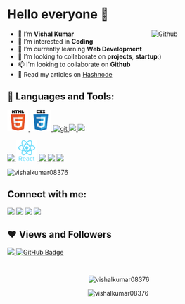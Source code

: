 # Hello everyone 👋

<img width="35%" align="right" alt="Github" src="https://user-images.githubusercontent.com/48678280/88862734-4903af80-d201-11ea-968b-9c939d88a37c.gif" />


- 👋 I’m **Vishal Kumar**
- 👀 I’m interested in **Coding**
- 🌱 I’m currently learning **Web Development**
- 💞️ I’m looking to collaborate on **projects**, **startup**:)
- 📫 I'm looking to collaborate on **Github**
- 📝 Read my articles on [Hashnode](https://hashnode.com/@vishaalkumar "Click Me")

## 🚀 Languages and Tools:

<p align="left">
    <a href="https://www.w3.org/html/" target="_blank" rel="noreferrer"> <img src="https://raw.githubusercontent.com/devicons/devicon/master/icons/html5/html5-original-wordmark.svg" alt="html5" width="48" height="48"/> </a>
    <a href="https://www.w3schools.com/css/" target="_blank" rel="noreferrer"> <img src="https://raw.githubusercontent.com/devicons/devicon/master/icons/css3/css3-original-wordmark.svg" alt="css3" width="48" height="48"/> </a>
    <a href="https://git-scm.com/" target="_blank" rel="noreferrer"> <img src="https://www.vectorlogo.zone/logos/git-scm/git-scm-icon.svg" alt="git" width="48" height="48"/> </a>
    <a href="https://www.javascript.com/" target="_blank"> <img src="https://img.icons8.com/color/48/000000/javascript.png"/> </a>
    <a href="https://www.python.org" target="_blank"> <img src="https://img.icons8.com/color/48/000000/python.png"/> </a> 
    <br/>
    <br/>
    <a href="https://tailwindcss.com/" target="_blank"> <img src="https://img.icons8.com/color/48/000000/tailwindcss.png"/> </a>
    <a href="https://reactjs.org/" target="_blank" rel="noreferrer"> <img src="https://raw.githubusercontent.com/devicons/devicon/master/icons/react/react-original-wordmark.svg" alt="react" width="48" height="48"/> </a>
    <a href="https://nodejs.org" target="_blank"> <img src="https://img.icons8.com/color/48/000000/nodejs.png"/> </a>
    <a href="https://expressjs.com/" target="_blank"> <img src="https://img.icons8.com/office/48/express-js.png"/> </a>
    <a href="https://mongodb.com/" target="_blank"> <img src="https://img.icons8.com/color/48/000000/mongodb.png"/> </a>
</p>

<p ><img src="https://github-readme-stats.vercel.app/api/top-langs?username=vishalkumar08376&show_icons=true&locale=en&layout=compact" alt="vishalkumar08376" /></p>


## Connect with me:

<p align="left">

<a href = "https://www.linkedin.com/in/vishal-kumar-909758228/" target="_blank"><img src="https://img.icons8.com/fluent/48/000000/linkedin.png"/></a>
<a href = "https://www.instagram.com/_vishal.kumar07/" target="_blank"><img src="https://img.icons8.com/fluent/48/000000/instagram-new.png"></a>
<a href = "https://twitter.com/vishalkumar0837" target="_blank"><img src="https://img.icons8.com/fluent/48/000000/twitter.png"/></a>
<a href = "https://www.facebook.com/im.vishaal.kumar/" target="_blank"><img src="https://img.icons8.com/color/48/000000/facebook.png"/></a>

</p>

## ❤ Views and Followers
<p>
    <a href="https://github.com/vishalkumar08376/github-profile-views-counter">
        <img src="https://komarev.com/ghpvc/?username=vishalkumar08376">
    </a>
    <a href="https://github.com/vishalkumar08376?tab=followers"><img src="https://img.shields.io/github/followers/vishalkumar08376?label=Followers&style=social" alt="GitHub Badge"></a>
</p>

<br />

<p align="center">&nbsp;<img src="https://github-readme-stats.vercel.app/api?username=vishalkumar08376&show_icons=true&locale=en" alt="vishalkumar08376" /></p>

<p align="center"><img src="https://github-readme-streak-stats.herokuapp.com/?user=vishalkumar08376&" alt="vishalkumar08376" /></p>
